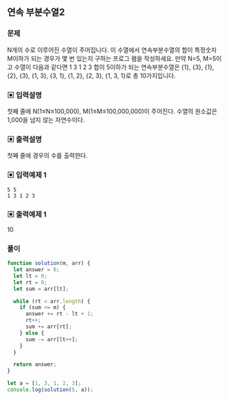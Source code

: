 ## 연속 부분수열2

### 문제

N개의 수로 이루어진 수열이 주어집니다.
이 수열에서 연속부분수열의 합이 특정숫자 M이하가 되는 경우가 몇 번 있는지 구하는 프로그
램을 작성하세요.
만약 N=5, M=5이고 수열이 다음과 같다면
1 3 1 2 3
합이 5이하가 되는 연속부분수열은 {1}, {3}, {1}, {2}, {3}, {1, 3}, {3, 1}, {1, 2}, {2, 3},
{1, 3, 1}로 총 10가지입니다.

### ▣ 입력설명

첫째 줄에 N(1≤N≤100,000), M(1≤M≤100,000,000)이 주어진다.
수열의 원소값은 1,000을 넘지 않는 자연수이다.

### ▣ 출력설명

첫째 줄에 경우의 수를 출력한다.

### ▣ 입력예제 1

```
5 5
1 3 1 2 3
```

### ▣ 출력예제 1

10

### 풀이

```js
function solution(m, arr) {
  let answer = 0;
  let lt = 0;
  let rt = 0;
  let sum = arr[lt];

  while (rt < arr.length) {
    if (sum <= m) {
      answer += rt - lt + 1;
      rt++;
      sum += arr[rt];
    } else {
      sum -= arr[lt++];
    }
  }

  return answer;
}

let a = [1, 3, 1, 2, 3];
console.log(solution(5, a));
```
